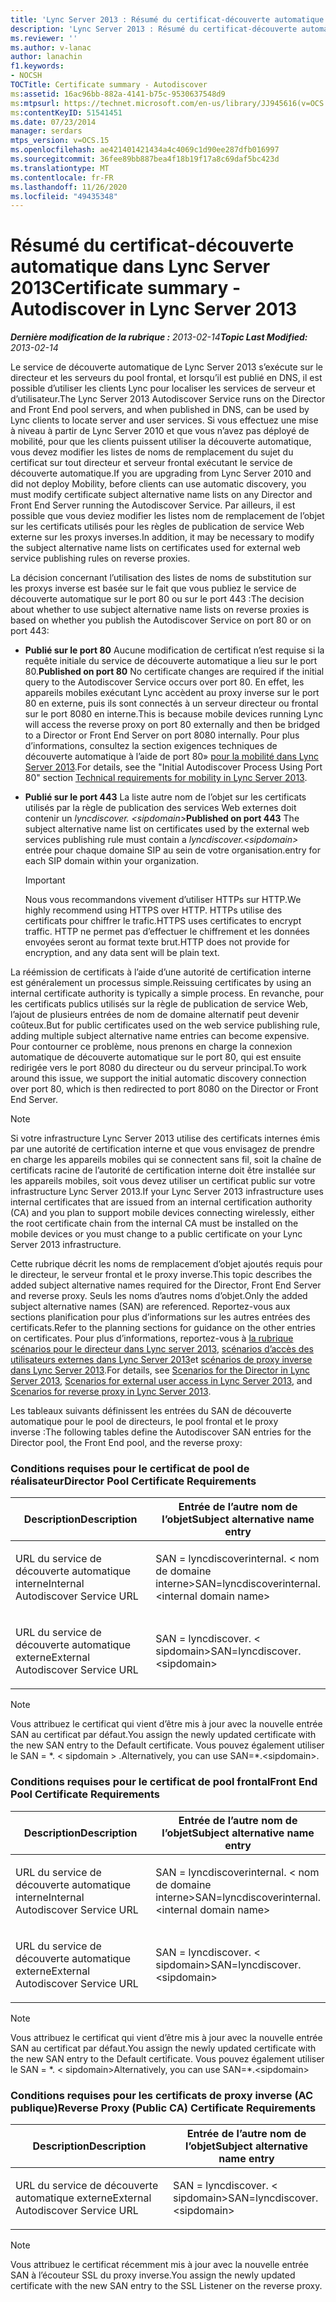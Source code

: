 ```yaml
---
title: 'Lync Server 2013 : Résumé du certificat-découverte automatique'
description: 'Lync Server 2013 : Résumé du certificat-découverte automatique.'
ms.reviewer: ''
ms.author: v-lanac
author: lanachin
f1.keywords:
- NOCSH
TOCTitle: Certificate summary - Autodiscover
ms:assetid: 16ac96bb-882a-4141-b75c-9530637548d9
ms:mtpsurl: https://technet.microsoft.com/en-us/library/JJ945616(v=OCS.15)
ms:contentKeyID: 51541451
ms.date: 07/23/2014
manager: serdars
mtps_version: v=OCS.15
ms.openlocfilehash: ae421401421434a4c4069c1d90ee287dfb016997
ms.sourcegitcommit: 36fee89bb887bea4f18b19f17a8c69daf5bc423d
ms.translationtype: MT
ms.contentlocale: fr-FR
ms.lasthandoff: 11/26/2020
ms.locfileid: "49435348"
---
```

# <a name="certificate-summary---autodiscover-in-lync-server-2013"></a><span data-ttu-id="dd5df-103">Résumé du certificat-découverte automatique dans Lync Server 2013</span><span class="sxs-lookup"><span data-stu-id="dd5df-103">Certificate summary - Autodiscover in Lync Server 2013</span></span>

<div data-xmlns="http://www.w3.org/1999/xhtml">

<div class="topic" data-xmlns="http://www.w3.org/1999/xhtml" data-msxsl="urn:schemas-microsoft-com:xslt" data-cs="https://msdn.microsoft.com/">

<div data-asp="https://msdn2.microsoft.com/asp">



</div>

<div id="mainSection">

<div id="mainBody"><span data-ttu-id="dd5df-104">

<span> </span></span><span class="sxs-lookup"><span data-stu-id="dd5df-104">

<span> </span></span></span>

<span data-ttu-id="dd5df-105">_**Dernière modification de la rubrique :** 2013-02-14_</span><span class="sxs-lookup"><span data-stu-id="dd5df-105">_**Topic Last Modified:** 2013-02-14_</span></span>

<span data-ttu-id="dd5df-106">Le service de découverte automatique de Lync Server 2013 s’exécute sur le directeur et les serveurs du pool frontal, et lorsqu’il est publié en DNS, il est possible d’utiliser les clients Lync pour localiser les services de serveur et d’utilisateur.</span><span class="sxs-lookup"><span data-stu-id="dd5df-106">The Lync Server 2013 Autodiscover Service runs on the Director and Front End pool servers, and when published in DNS, can be used by Lync clients to locate server and user services.</span></span> <span data-ttu-id="dd5df-107">Si vous effectuez une mise à niveau à partir de Lync Server 2010 et que vous n’avez pas déployé de mobilité, pour que les clients puissent utiliser la découverte automatique, vous devez modifier les listes de noms de remplacement du sujet du certificat sur tout directeur et serveur frontal exécutant le service de découverte automatique.</span><span class="sxs-lookup"><span data-stu-id="dd5df-107">If you are upgrading from Lync Server 2010 and did not deploy Mobility, before clients can use automatic discovery, you must modify certificate subject alternative name lists on any Director and Front End Server running the Autodiscover Service.</span></span> <span data-ttu-id="dd5df-108">Par ailleurs, il est possible que vous deviez modifier les listes nom de remplacement de l’objet sur les certificats utilisés pour les règles de publication de service Web externe sur les proxys inverses.</span><span class="sxs-lookup"><span data-stu-id="dd5df-108">In addition, it may be necessary to modify the subject alternative name lists on certificates used for external web service publishing rules on reverse proxies.</span></span>

<span data-ttu-id="dd5df-109">La décision concernant l’utilisation des listes de noms de substitution sur les proxys inverse est basée sur le fait que vous publiez le service de découverte automatique sur le port 80 ou sur le port 443 :</span><span class="sxs-lookup"><span data-stu-id="dd5df-109">The decision about whether to use subject alternative name lists on reverse proxies is based on whether you publish the Autodiscover Service on port 80 or on port 443:</span></span>

  - <span data-ttu-id="dd5df-110">**Publié sur le port 80**   Aucune modification de certificat n’est requise si la requête initiale du service de découverte automatique a lieu sur le port 80.</span><span class="sxs-lookup"><span data-stu-id="dd5df-110">**Published on port 80**   No certificate changes are required if the initial query to the Autodiscover Service occurs over port 80.</span></span> <span data-ttu-id="dd5df-111">En effet, les appareils mobiles exécutant Lync accèdent au proxy inverse sur le port 80 en externe, puis ils sont connectés à un serveur directeur ou frontal sur le port 8080 en interne.</span><span class="sxs-lookup"><span data-stu-id="dd5df-111">This is because mobile devices running Lync will access the reverse proxy on port 80 externally and then be bridged to a Director or Front End Server on port 8080 internally.</span></span> <span data-ttu-id="dd5df-112">Pour plus d’informations, consultez la section exigences techniques de découverte automatique à l’aide de port 80» [pour la mobilité dans Lync Server 2013](lync-server-2013-technical-requirements-for-mobility.md).</span><span class="sxs-lookup"><span data-stu-id="dd5df-112">For details, see the "Initial Autodiscover Process Using Port 80" section [Technical requirements for mobility in Lync Server 2013](lync-server-2013-technical-requirements-for-mobility.md).</span></span>

  - <span data-ttu-id="dd5df-113">**Publié sur le port 443**   La liste autre nom de l’objet sur les certificats utilisés par la règle de publication des services Web externes doit contenir un *lyncdiscover. \<sipdomain\>*</span><span class="sxs-lookup"><span data-stu-id="dd5df-113">**Published on port 443**   The subject alternative name list on certificates used by the external web services publishing rule must contain a *lyncdiscover.\<sipdomain\>*</span></span> <span data-ttu-id="dd5df-114">entrée pour chaque domaine SIP au sein de votre organisation.</span><span class="sxs-lookup"><span data-stu-id="dd5df-114">entry for each SIP domain within your organization.</span></span>
    
    <div>
    

    > [!IMPORTANT]  
    > <span data-ttu-id="dd5df-115">Nous vous recommandons vivement d’utiliser HTTPs sur HTTP.</span><span class="sxs-lookup"><span data-stu-id="dd5df-115">We highly recommend using HTTPS over HTTP.</span></span> <span data-ttu-id="dd5df-116">HTTPs utilise des certificats pour chiffrer le trafic.</span><span class="sxs-lookup"><span data-stu-id="dd5df-116">HTTPS uses certificates to encrypt traffic.</span></span> <span data-ttu-id="dd5df-117">HTTP ne permet pas d’effectuer le chiffrement et les données envoyées seront au format texte brut.</span><span class="sxs-lookup"><span data-stu-id="dd5df-117">HTTP does not provide for encryption, and any data sent will be plain text.</span></span>

    
    </div>

<span data-ttu-id="dd5df-118">La réémission de certificats à l’aide d’une autorité de certification interne est généralement un processus simple.</span><span class="sxs-lookup"><span data-stu-id="dd5df-118">Reissuing certificates by using an internal certificate authority is typically a simple process.</span></span> <span data-ttu-id="dd5df-119">En revanche, pour les certificats publics utilisés sur la règle de publication de service Web, l’ajout de plusieurs entrées de nom de domaine alternatif peut devenir coûteux.</span><span class="sxs-lookup"><span data-stu-id="dd5df-119">But for public certificates used on the web service publishing rule, adding multiple subject alternative name entries can become expensive.</span></span> <span data-ttu-id="dd5df-120">Pour contourner ce problème, nous prenons en charge la connexion automatique de découverte automatique sur le port 80, qui est ensuite redirigée vers le port 8080 du directeur ou du serveur principal.</span><span class="sxs-lookup"><span data-stu-id="dd5df-120">To work around this issue, we support the initial automatic discovery connection over port 80, which is then redirected to port 8080 on the Director or Front End Server.</span></span>

<div>


> [!NOTE]  
> <span data-ttu-id="dd5df-121">Si votre infrastructure Lync Server 2013 utilise des certificats internes émis par une autorité de certification interne et que vous envisagez de prendre en charge les appareils mobiles qui se connectent sans fil, soit la chaîne de certificats racine de l’autorité de certification interne doit être installée sur les appareils mobiles, soit vous devez utiliser un certificat public sur votre infrastructure Lync Server 2013.</span><span class="sxs-lookup"><span data-stu-id="dd5df-121">If your Lync Server 2013 infrastructure uses internal certificates that are issued from an internal certification authority (CA) and you plan to support mobile devices connecting wirelessly, either the root certificate chain from the internal CA must be installed on the mobile devices or you must change to a public certificate on your Lync Server 2013 infrastructure.</span></span>



</div>

<span data-ttu-id="dd5df-122">Cette rubrique décrit les noms de remplacement d’objet ajoutés requis pour le directeur, le serveur frontal et le proxy inverse.</span><span class="sxs-lookup"><span data-stu-id="dd5df-122">This topic describes the added subject alternative names required for the Director, Front End Server and reverse proxy.</span></span> <span data-ttu-id="dd5df-123">Seuls les noms d’autres noms d’objet.</span><span class="sxs-lookup"><span data-stu-id="dd5df-123">Only the added subject alternative names (SAN) are referenced.</span></span> <span data-ttu-id="dd5df-124">Reportez-vous aux sections planification pour plus d’informations sur les autres entrées des certificats.</span><span class="sxs-lookup"><span data-stu-id="dd5df-124">Refer to the planning sections for guidance on the other entries on certificates.</span></span> <span data-ttu-id="dd5df-125">Pour plus d’informations, reportez-vous à [la rubrique scénarios pour le directeur dans Lync server 2013](lync-server-2013-scenarios-for-the-director.md), [scénarios d’accès des utilisateurs externes dans Lync Server 2013](lync-server-2013-scenarios-for-external-user-access.md)et [scénarios de proxy inverse dans Lync Server 2013](lync-server-2013-scenarios-for-reverse-proxy.md).</span><span class="sxs-lookup"><span data-stu-id="dd5df-125">For details, see [Scenarios for the Director in Lync Server 2013](lync-server-2013-scenarios-for-the-director.md), [Scenarios for external user access in Lync Server 2013](lync-server-2013-scenarios-for-external-user-access.md), and [Scenarios for reverse proxy in Lync Server 2013](lync-server-2013-scenarios-for-reverse-proxy.md).</span></span>

<span data-ttu-id="dd5df-126">Les tableaux suivants définissent les entrées du SAN de découverte automatique pour le pool de directeurs, le pool frontal et le proxy inverse :</span><span class="sxs-lookup"><span data-stu-id="dd5df-126">The following tables define the Autodiscover SAN entries for the Director pool, the Front End pool, and the reverse proxy:</span></span>

### <a name="director-pool-certificate-requirements"></a><span data-ttu-id="dd5df-127">Conditions requises pour le certificat de pool de réalisateur</span><span class="sxs-lookup"><span data-stu-id="dd5df-127">Director Pool Certificate Requirements</span></span>

<table>
<colgroup>
<col style="width: 50%" />
<col style="width: 50%" />
</colgroup>
<thead>
<tr class="header">
<th><span data-ttu-id="dd5df-128">Description</span><span class="sxs-lookup"><span data-stu-id="dd5df-128">Description</span></span></th>
<th><span data-ttu-id="dd5df-129">Entrée de l’autre nom de l’objet</span><span class="sxs-lookup"><span data-stu-id="dd5df-129">Subject alternative name entry</span></span></th>
</tr>
</thead>
<tbody>
<tr class="odd">
<td><p><span data-ttu-id="dd5df-130">URL du service de découverte automatique interne</span><span class="sxs-lookup"><span data-stu-id="dd5df-130">Internal Autodiscover Service URL</span></span></p></td>
<td><p><span data-ttu-id="dd5df-131">SAN = lyncdiscoverinternal. &lt; nom de domaine interne&gt;</span><span class="sxs-lookup"><span data-stu-id="dd5df-131">SAN=lyncdiscoverinternal.&lt;internal domain name&gt;</span></span></p></td>
</tr>
<tr class="even">
<td><p><span data-ttu-id="dd5df-132">URL du service de découverte automatique externe</span><span class="sxs-lookup"><span data-stu-id="dd5df-132">External Autodiscover Service URL</span></span></p></td>
<td><p><span data-ttu-id="dd5df-133">SAN = lyncdiscover. &lt; sipdomain&gt;</span><span class="sxs-lookup"><span data-stu-id="dd5df-133">SAN=lyncdiscover.&lt;sipdomain&gt;</span></span></p></td>
</tr>
</tbody>
</table>


<div>


> [!NOTE]  
> <span data-ttu-id="dd5df-134">Vous attribuez le certificat qui vient d’être mis à jour avec la nouvelle entrée SAN au certificat par défaut.</span><span class="sxs-lookup"><span data-stu-id="dd5df-134">You assign the newly updated certificate with the new SAN entry to the Default certificate.</span></span> <span data-ttu-id="dd5df-135">Vous pouvez également utiliser le SAN = \*. &lt; sipdomain &gt; .</span><span class="sxs-lookup"><span data-stu-id="dd5df-135">Alternatively, you can use SAN=\*.&lt;sipdomain&gt;.</span></span>



</div>

### <a name="front-end-pool-certificate-requirements"></a><span data-ttu-id="dd5df-136">Conditions requises pour le certificat de pool frontal</span><span class="sxs-lookup"><span data-stu-id="dd5df-136">Front End Pool Certificate Requirements</span></span>

<table>
<colgroup>
<col style="width: 50%" />
<col style="width: 50%" />
</colgroup>
<thead>
<tr class="header">
<th><span data-ttu-id="dd5df-137">Description</span><span class="sxs-lookup"><span data-stu-id="dd5df-137">Description</span></span></th>
<th><span data-ttu-id="dd5df-138">Entrée de l’autre nom de l’objet</span><span class="sxs-lookup"><span data-stu-id="dd5df-138">Subject alternative name entry</span></span></th>
</tr>
</thead>
<tbody>
<tr class="odd">
<td><p><span data-ttu-id="dd5df-139">URL du service de découverte automatique interne</span><span class="sxs-lookup"><span data-stu-id="dd5df-139">Internal Autodiscover Service URL</span></span></p></td>
<td><p><span data-ttu-id="dd5df-140">SAN = lyncdiscoverinternal. &lt; nom de domaine interne&gt;</span><span class="sxs-lookup"><span data-stu-id="dd5df-140">SAN=lyncdiscoverinternal.&lt;internal domain name&gt;</span></span></p></td>
</tr>
<tr class="even">
<td><p><span data-ttu-id="dd5df-141">URL du service de découverte automatique externe</span><span class="sxs-lookup"><span data-stu-id="dd5df-141">External Autodiscover Service URL</span></span></p></td>
<td><p><span data-ttu-id="dd5df-142">SAN = lyncdiscover. &lt; sipdomain&gt;</span><span class="sxs-lookup"><span data-stu-id="dd5df-142">SAN=lyncdiscover.&lt;sipdomain&gt;</span></span></p></td>
</tr>
</tbody>
</table>


<div>


> [!NOTE]  
> <span data-ttu-id="dd5df-143">Vous attribuez le certificat qui vient d’être mis à jour avec la nouvelle entrée SAN au certificat par défaut.</span><span class="sxs-lookup"><span data-stu-id="dd5df-143">You assign the newly updated certificate with the new SAN entry to the Default certificate.</span></span> <span data-ttu-id="dd5df-144">Vous pouvez également utiliser le SAN = \*. &lt; sipdomain&gt;</span><span class="sxs-lookup"><span data-stu-id="dd5df-144">Alternatively, you can use SAN=\*.&lt;sipdomain&gt;</span></span>



</div>

### <a name="reverse-proxy-public-ca-certificate-requirements"></a><span data-ttu-id="dd5df-145">Conditions requises pour les certificats de proxy inverse (AC publique)</span><span class="sxs-lookup"><span data-stu-id="dd5df-145">Reverse Proxy (Public CA) Certificate Requirements</span></span>

<table>
<colgroup>
<col style="width: 50%" />
<col style="width: 50%" />
</colgroup>
<thead>
<tr class="header">
<th><span data-ttu-id="dd5df-146">Description</span><span class="sxs-lookup"><span data-stu-id="dd5df-146">Description</span></span></th>
<th><span data-ttu-id="dd5df-147">Entrée de l’autre nom de l’objet</span><span class="sxs-lookup"><span data-stu-id="dd5df-147">Subject alternative name entry</span></span></th>
</tr>
</thead>
<tbody>
<tr class="odd">
<td><p><span data-ttu-id="dd5df-148">URL du service de découverte automatique externe</span><span class="sxs-lookup"><span data-stu-id="dd5df-148">External Autodiscover Service URL</span></span></p></td>
<td><p><span data-ttu-id="dd5df-149">SAN = lyncdiscover. &lt; sipdomain&gt;</span><span class="sxs-lookup"><span data-stu-id="dd5df-149">SAN=lyncdiscover.&lt;sipdomain&gt;</span></span></p></td>
</tr>
</tbody>
</table>


<div>


> [!NOTE]  
> <span data-ttu-id="dd5df-150">Vous attribuez le certificat récemment mis à jour avec la nouvelle entrée SAN à l’écouteur SSL du proxy inverse.</span><span class="sxs-lookup"><span data-stu-id="dd5df-150">You assign the newly updated certificate with the new SAN entry to the SSL Listener on the reverse proxy.</span></span>



<span data-ttu-id="dd5df-151"></div>

</div>

<span> </span>

</div>

</div>

</span><span class="sxs-lookup"><span data-stu-id="dd5df-151"></div>

</div>

<span> </span>

</div>

</div>

</span></span></div>


